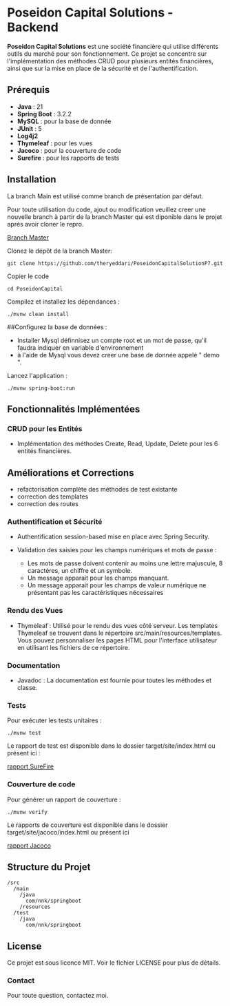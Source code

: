 # Poseidon Capital Solutions - Backend


**Poseidon Capital Solutions** est une société financière qui utilise différents outils du marché pour son fonctionnement. Ce projet se concentre sur l'implémentation des méthodes CRUD pour plusieurs entités financières, ainsi que sur la mise en place de la sécurité et de l'authentification.

## Prérequis

- **Java** : 21
- **Spring Boot** : 3.2.2
- **MySQL** : pour la base de donnée
- **JUnit** : 5
- **Log4j2**
- **Thymeleaf** : pour les vues
- **Jacoco** : pour la couverture de code
- **Surefire** : pour les rapports de tests



## Installation

La branch Main est utilisé comme branch de présentation par défaut.

Pour toute utilisation du code, ajout ou modification veuillez creer une nouvelle branch à partir de la branch Master qui est diponible dans le projet aprés avoir cloner le repro.

[Branch Master](https://github.com/theryeddari/PoseidonCapitalSolutionP7.git) 

Clonez le dépôt de la branch Master:

```
git clone https://github.com/theryeddari/PoseidonCapitalSolutionP7.git
```
Copier le code
```
cd PoseidonCapital
```
Compilez et installez les dépendances :
```
./mvnw clean install
```



##Configurez la base de données :

- Installer Mysql définnisez un compte root et un mot de passe, qu'il faudra indiquer en variable d'environnement
- à l'aide de Mysql vous devez creer une base de donnée appelé " demo ".
 
Lancez l'application :

```
./mvnw spring-boot:run
```
## Fonctionnalités Implémentées
### CRUD pour les Entités

- Implémentation des méthodes Create, Read, Update, Delete pour les 6 entités financières.

## Améliorations et Corrections

- refactorisation complète des méthodes de test existante
- correction des templates 
- correction des routes

### Authentification et Sécurité

- Authentification session-based mise en place avec Spring Security.
- Validation des saisies pour les champs numériques et mots de passe :

     - Les mots de passe doivent contenir au moins une lettre majuscule, 8 caractères, un chiffre et un symbole.
     - Un message apparait pour les champs manquant.
     - Un message apparait pour les champs de valeur numérique ne présentant pas les caractéristiques nécessaires 

### Rendu des Vues

- Thymeleaf : Utilisé pour le rendu des vues côté serveur. Les templates Thymeleaf se trouvent dans le répertoire src/main/resources/templates. Vous pouvez personnaliser les pages HTML pour l'interface utilisateur en utilisant les fichiers de ce répertoire.

### Documentation

- Javadoc : La documentation est fournie pour toutes les méthodes et classe.

### Tests
Pour exécuter les tests unitaires :

``` 
./mvnw test
```
Le rapport de test est disponible dans le dossier target/site/index.html ou présent  ici :

[rapport SureFire](https://github.com/theryeddari/P8-TourGuide/blob/e51bbd3725823a355724c16e5ba6e0512cbd124f/surefire.png)

### Couverture de code

Pour générer un rapport de couverture :

```
./mvnw verify
```

Le rapports de couverture est disponible dans le dossier target/site/jacoco/index.html ou présent  ici

[rapport Jacoco](https://github.com/theryeddari/P8-TourGuide/blob/e51bbd3725823a355724c16e5ba6e0512cbd124f/jacoco.png)


## Structure du Projet
```
/src
  /main
    /java
      com/nnk/springboot
    /resources
  /test
    /java
      com/nnk/springboot
```
## License
Ce projet est sous licence MIT. Voir le fichier LICENSE pour plus de détails.

### Contact
Pour toute question, contactez moi.
